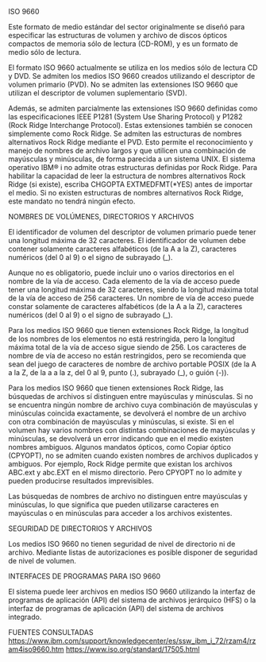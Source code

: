 
ISO 9660

Este formato de medio estándar del sector originalmente se diseñó para especificar las estructuras de volumen y archivo de discos ópticos compactos de memoria sólo de lectura (CD-ROM), y es un formato de medio sólo de lectura.

El formato ISO 9660 actualmente se utiliza en los medios sólo de lectura CD y DVD. Se admiten los medios ISO 9660 creados utilizando el descriptor de volumen primario (PVD). No se admiten las extensiones ISO 9660 que utilizan el descriptor de volumen suplementario (SVD).

Además, se admiten parcialmente las extensiones ISO 9660 definidas como las especificaciones IEEE P1281 (System Use Sharing Protocol) y P1282 (Rock Ridge Interchange Protocol). Estas extensiones también se conocen simplemente como Rock Ridge. Se admiten las estructuras de nombres alternativos Rock Ridge mediante el PVD. Esto permite el reconocimiento y manejo de nombres de archivo largos y que utilicen una combinación de mayúsculas y minúsculas, de forma parecida a un sistema UNIX. El sistema operativo IBM® i no admite otras estructuras definidas por Rock Ridge. Para habilitar la capacidad de leer la estructura de nombres alternativos Rock Ridge (si existe), escriba CHGOPTA EXTMEDFMT(*YES) antes de importar el medio. Si no existen estructuras de nombres alternativos Rock Ridge, este mandato no tendrá ningún efecto.

NOMBRES DE VOLÚMENES, DIRECTORIOS Y ARCHIVOS

El identificador de volumen del descriptor de volumen primario puede tener una longitud máxima de 32 caracteres. El identificador de volumen debe contener solamente caracteres alfabéticos (de la A a la Z), caracteres numéricos (del 0 al 9) o el signo de subrayado (_).

Aunque no es obligatorio, puede incluir uno o varios directorios en el nombre de la vía de acceso. Cada elemento de la vía de acceso puede tener una longitud máxima de 32 caracteres, siendo la longitud máxima total de la vía de acceso de 256 caracteres. Un nombre de vía de acceso puede constar solamente de caracteres alfabéticos (de la A a la Z), caracteres numéricos (del 0 al 9) o el signo de subrayado (_).

Para los medios ISO 9660 que tienen extensiones Rock Ridge, la longitud de los nombres de los elementos no está restringida, pero la longitud máxima total de la vía de acceso sigue siendo de 256. Los caracteres de nombre de vía de acceso no están restringidos, pero se recomienda que sean del juego de caracteres de nombre de archivo portable POSIX (de la A a la Z, de la a a la z, del 0 al 9, punto (.), subrayado (_), o guión (-)).

Para los medios ISO 9660 que tienen extensiones Rock Ridge, las búsquedas de archivos sí distinguen entre mayúsculas y minúsculas. Si no se encuentra ningún nombre de archivo cuya combinación de mayúsculas y minúsculas coincida exactamente, se devolverá el nombre de un archivo con otra combinación de mayúsculas y minúsculas, si existe. Si en el volumen hay varios nombres con distintas combinaciones de mayúsculas y minúsculas, se devolverá un error indicando que en el medio existen nombres ambiguos. Algunos mandatos ópticos, como Copiar óptico (CPYOPT), no se admiten cuando existen nombres de archivos duplicados y ambiguos. Por ejemplo, Rock Ridge permite que existan los archivos ABC.ext y abc.EXT en el mismo directorio. Pero CPYOPT no lo admite y pueden producirse resultados imprevisibles.

Las búsquedas de nombres de archivo no distinguen entre mayúsculas y minúsculas, lo que significa que pueden utilizarse caracteres en mayúsculas o en minúsculas para acceder a los archivos existentes.

SEGURIDAD DE DIRECTORIOS Y ARCHIVOS

Los medios ISO 9660 no tienen seguridad de nivel de directorio ni de archivo. Mediante listas de autorizaciones es posible disponer de seguridad de nivel de volumen.

INTERFACES DE PROGRAMAS PARA ISO 9660

El sistema puede leer archivos en medios ISO 9660 utilizando la interfaz de programas de aplicación (API) del sistema de archivos jerárquico (HFS) o la interfaz de programas de aplicación (API) del sistema de archivos integrado.

FUENTES CONSULTADAS
https://www.ibm.com/support/knowledgecenter/es/ssw_ibm_i_72/rzam4/rzam4iso9660.htm
https://www.iso.org/standard/17505.html

